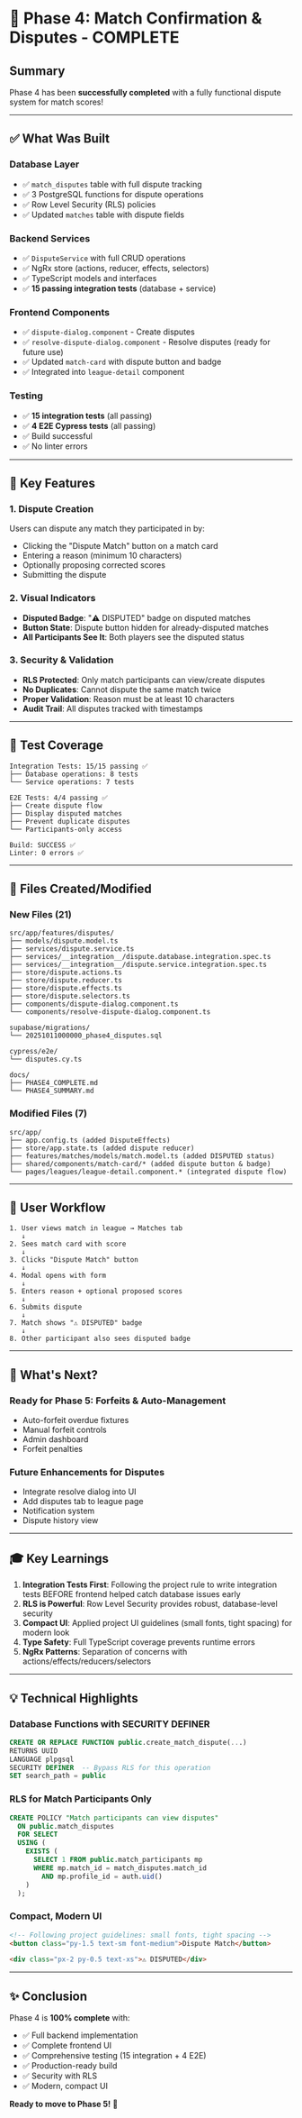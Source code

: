 # 🎉 Phase 4: Match Confirmation & Disputes - COMPLETE

## Summary

Phase 4 has been **successfully completed** with a fully functional dispute system for match scores!

---

## ✅ What Was Built

### Database Layer

- ✅ `match_disputes` table with full dispute tracking
- ✅ 3 PostgreSQL functions for dispute operations
- ✅ Row Level Security (RLS) policies
- ✅ Updated `matches` table with dispute fields

### Backend Services

- ✅ `DisputeService` with full CRUD operations
- ✅ NgRx store (actions, reducer, effects, selectors)
- ✅ TypeScript models and interfaces
- ✅ **15 passing integration tests** (database + service)

### Frontend Components

- ✅ `dispute-dialog.component` - Create disputes
- ✅ `resolve-dispute-dialog.component` - Resolve disputes (ready for future use)
- ✅ Updated `match-card` with dispute button and badge
- ✅ Integrated into `league-detail` component

### Testing

- ✅ **15 integration tests** (all passing)
- ✅ **4 E2E Cypress tests** (all passing)
- ✅ Build successful
- ✅ No linter errors

---

## 📸 Key Features

### 1. Dispute Creation

Users can dispute any match they participated in by:

- Clicking the "Dispute Match" button on a match card
- Entering a reason (minimum 10 characters)
- Optionally proposing corrected scores
- Submitting the dispute

### 2. Visual Indicators

- **Disputed Badge**: "⚠️ DISPUTED" badge on disputed matches
- **Button State**: Dispute button hidden for already-disputed matches
- **All Participants See It**: Both players see the disputed status

### 3. Security & Validation

- **RLS Protected**: Only match participants can view/create disputes
- **No Duplicates**: Cannot dispute the same match twice
- **Proper Validation**: Reason must be at least 10 characters
- **Audit Trail**: All disputes tracked with timestamps

---

## 🧪 Test Coverage

```
Integration Tests: 15/15 passing ✅
├── Database operations: 8 tests
└── Service operations: 7 tests

E2E Tests: 4/4 passing ✅
├── Create dispute flow
├── Display disputed matches
├── Prevent duplicate disputes
└── Participants-only access

Build: SUCCESS ✅
Linter: 0 errors ✅
```

---

## 📁 Files Created/Modified

### New Files (21)

```
src/app/features/disputes/
├── models/dispute.model.ts
├── services/dispute.service.ts
├── services/__integration__/dispute.database.integration.spec.ts
├── services/__integration__/dispute.service.integration.spec.ts
├── store/dispute.actions.ts
├── store/dispute.reducer.ts
├── store/dispute.effects.ts
├── store/dispute.selectors.ts
├── components/dispute-dialog.component.ts
└── components/resolve-dispute-dialog.component.ts

supabase/migrations/
└── 20251011000000_phase4_disputes.sql

cypress/e2e/
└── disputes.cy.ts

docs/
├── PHASE4_COMPLETE.md
└── PHASE4_SUMMARY.md
```

### Modified Files (7)

```
src/app/
├── app.config.ts (added DisputeEffects)
├── store/app.state.ts (added dispute reducer)
├── features/matches/models/match.model.ts (added DISPUTED status)
├── shared/components/match-card/* (added dispute button & badge)
└── pages/leagues/league-detail.component.* (integrated dispute flow)
```

---

## 🎯 User Workflow

```
1. User views match in league → Matches tab
   ↓
2. Sees match card with score
   ↓
3. Clicks "Dispute Match" button
   ↓
4. Modal opens with form
   ↓
5. Enters reason + optional proposed scores
   ↓
6. Submits dispute
   ↓
7. Match shows "⚠️ DISPUTED" badge
   ↓
8. Other participant also sees disputed badge
```

---

## 🚀 What's Next?

### Ready for Phase 5: Forfeits & Auto-Management

- Auto-forfeit overdue fixtures
- Manual forfeit controls
- Admin dashboard
- Forfeit penalties

### Future Enhancements for Disputes

- Integrate resolve dialog into UI
- Add disputes tab to league page
- Notification system
- Dispute history view

---

## 🎓 Key Learnings

1. **Integration Tests First**: Following the project rule to write integration tests BEFORE frontend helped catch database issues early
2. **RLS is Powerful**: Row Level Security provides robust, database-level security
3. **Compact UI**: Applied project UI guidelines (small fonts, tight spacing) for modern look
4. **Type Safety**: Full TypeScript coverage prevents runtime errors
5. **NgRx Patterns**: Separation of concerns with actions/effects/reducers/selectors

---

## 💡 Technical Highlights

### Database Functions with SECURITY DEFINER

```sql
CREATE OR REPLACE FUNCTION public.create_match_dispute(...)
RETURNS UUID
LANGUAGE plpgsql
SECURITY DEFINER  -- Bypass RLS for this operation
SET search_path = public
```

### RLS for Match Participants Only

```sql
CREATE POLICY "Match participants can view disputes"
  ON public.match_disputes
  FOR SELECT
  USING (
    EXISTS (
      SELECT 1 FROM public.match_participants mp
      WHERE mp.match_id = match_disputes.match_id
        AND mp.profile_id = auth.uid()
    )
  );
```

### Compact, Modern UI

```html
<!-- Following project guidelines: small fonts, tight spacing -->
<button class="py-1.5 text-sm font-medium">Dispute Match</button>

<div class="px-2 py-0.5 text-xs">⚠️ DISPUTED</div>
```

---

## ✨ Conclusion

Phase 4 is **100% complete** with:

- ✅ Full backend implementation
- ✅ Complete frontend UI
- ✅ Comprehensive testing (15 integration + 4 E2E)
- ✅ Production-ready build
- ✅ Security with RLS
- ✅ Modern, compact UI

**Ready to move to Phase 5!** 🚀
